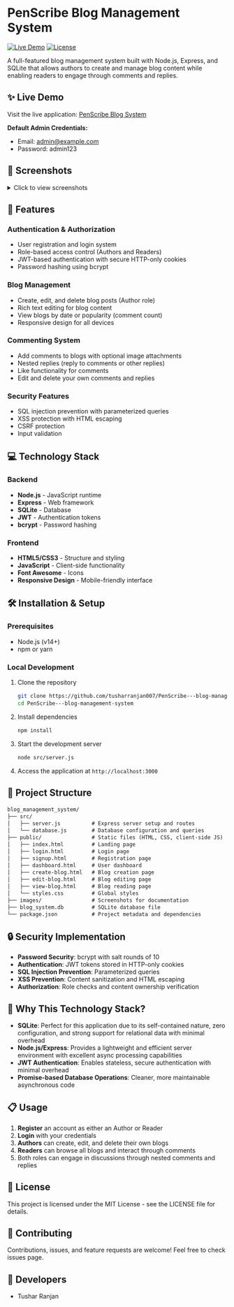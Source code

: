 # PenScribe Blog Management System

[![Live Demo](https://img.shields.io/badge/demo-online-green.svg)](https://penscribe-blog-management-system.onrender.com/)
[![License](https://img.shields.io/badge/license-MIT-blue.svg)](LICENSE)

A full-featured blog management system built with Node.js, Express, and SQLite that allows authors to create and manage blog content while enabling readers to engage through comments and replies.

## ✨ Live Demo

Visit the live application: [PenScribe Blog System](https://penscribe-blog-management-system.onrender.com/)

**Default Admin Credentials:**
- Email: admin@example.com
- Password: admin123

## 📸 Screenshots

<details>
<summary>Click to view screenshots</summary>

### Landing Page
![Landing Page](images/LandingHomePage.png)

### Login Page
![Login Page](images/Login%20Page.png)

### Sign Up Page
![Sign Up Page](images/SignUp%20Page.png)

### Author Dashboard
![Author Dashboard](images/AuthorDashboard.png)

### Reader Dashboard
![Reader Dashboard](images/Reader%20Dashboard.png)

### Create Blog
![Create Blog](images/Create%20Blog.png)

### Edit Blog
![Edit Blog](images/Edit%20Blog.png)

### View & Read Blog
![View & Read Blog](images/View%26%20Read%20Blog.png)

</details>

## 🚀 Features

### Authentication & Authorization
- User registration and login system
- Role-based access control (Authors and Readers)
- JWT-based authentication with secure HTTP-only cookies
- Password hashing using bcrypt

### Blog Management
- Create, edit, and delete blog posts (Author role)
- Rich text editing for blog content
- View blogs by date or popularity (comment count)
- Responsive design for all devices

### Commenting System
- Add comments to blogs with optional image attachments
- Nested replies (reply to comments or other replies)
- Like functionality for comments
- Edit and delete your own comments and replies

### Security Features
- SQL injection prevention with parameterized queries
- XSS protection with HTML escaping
- CSRF protection
- Input validation

## 💻 Technology Stack

### Backend
- **Node.js** - JavaScript runtime
- **Express** - Web framework
- **SQLite** - Database
- **JWT** - Authentication tokens
- **bcrypt** - Password hashing

### Frontend
- **HTML5/CSS3** - Structure and styling
- **JavaScript** - Client-side functionality
- **Font Awesome** - Icons
- **Responsive Design** - Mobile-friendly interface

## 🛠️ Installation & Setup

### Prerequisites
- Node.js (v14+)
- npm or yarn

### Local Development
1. Clone the repository
   ```bash
   git clone https://github.com/tusharranjan007/PenScribe---blog-management-system.git
   cd PenScribe---blog-management-system
   ```

2. Install dependencies
   ```bash
   npm install
   ```

3. Start the development server
   ```bash
   node src/server.js
   ```

4. Access the application at `http://localhost:3000`

## 📁 Project Structure

```
blog_management_system/
├── src/
│   ├── server.js          # Express server setup and routes
│   └── database.js        # Database configuration and queries
├── public/                # Static files (HTML, CSS, client-side JS)
│   ├── index.html         # Landing page
│   ├── login.html         # Login page
│   ├── signup.html        # Registration page
│   ├── dashboard.html     # User dashboard
│   ├── create-blog.html   # Blog creation page
│   ├── edit-blog.html     # Blog editing page
│   ├── view-blog.html     # Blog reading page
│   └── styles.css         # Global styles
├── images/                # Screenshots for documentation
├── blog_system.db         # SQLite database file
└── package.json           # Project metadata and dependencies
```

## 🔒 Security Implementation

- **Password Security**: bcrypt with salt rounds of 10
- **Authentication**: JWT tokens stored in HTTP-only cookies
- **SQL Injection Prevention**: Parameterized queries
- **XSS Prevention**: Content sanitization and HTML escaping
- **Authorization**: Role checks and content ownership verification

## 🌟 Why This Technology Stack?

- **SQLite**: Perfect for this application due to its self-contained nature, zero configuration, and strong support for relational data with minimal overhead
- **Node.js/Express**: Provides a lightweight and efficient server environment with excellent async processing capabilities
- **JWT Authentication**: Enables stateless, secure authentication with minimal overhead
- **Promise-based Database Operations**: Cleaner, more maintainable asynchronous code

## 📋 Usage

1. **Register** an account as either an Author or Reader
2. **Login** with your credentials
3. **Authors** can create, edit, and delete their own blogs
4. **Readers** can browse all blogs and interact through comments
5. Both roles can engage in discussions through nested comments and replies

## 📝 License

This project is licensed under the MIT License - see the LICENSE file for details.

## 🤝 Contributing

Contributions, issues, and feature requests are welcome! Feel free to check issues page.

## 👤 Developers

- Tushar Ranjan
